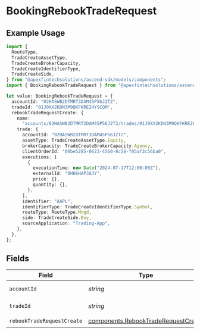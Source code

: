 # BookingRebookTradeRequest

## Example Usage

```typescript
import {
  RouteType,
  TradeCreateAssetType,
  TradeCreateBrokerCapacity,
  TradeCreateIdentifierType,
  TradeCreateSide,
} from "@apexfintechsolutions/ascend-sdk/models/components";
import { BookingRebookTradeRequest } from "@apexfintechsolutions/ascend-sdk/models/operations";

let value: BookingRebookTradeRequest = {
  accountId: "02HASWB2DTMRT3DAM45P56J2T2",
  tradeId: "01J0XX2KDN3M9QKFKRE2HYSCQM",
  rebookTradeRequestCreate: {
    name:
      "accounts/02HASWB2DTMRT3DAM45P56J2T2/trades/01J0XX2KDN3M9QKFKRE2HYSCQM",
    trade: {
      accountId: "02HASWB2DTMRT3DAM45P56J2T2",
      assetType: TradeCreateAssetType.Equity,
      brokerCapacity: TradeCreateBrokerCapacity.Agency,
      clientOrderId: "00be5285-0623-4560-8c58-f05af2c56ba0",
      executions: [
        {
          executionTime: new Date("2024-07-17T12:00:00Z"),
          externalId: "0H06HAP3A3Y",
          price: {},
          quantity: {},
        },
      ],
      identifier: "AAPL",
      identifierType: TradeCreateIdentifierType.Symbol,
      routeType: RouteType.Mngd,
      side: TradeCreateSide.Buy,
      sourceApplication: "Trading-App",
    },
  },
};
```

## Fields

| Field                                                                                      | Type                                                                                       | Required                                                                                   | Description                                                                                | Example                                                                                    |
| ------------------------------------------------------------------------------------------ | ------------------------------------------------------------------------------------------ | ------------------------------------------------------------------------------------------ | ------------------------------------------------------------------------------------------ | ------------------------------------------------------------------------------------------ |
| `accountId`                                                                                | *string*                                                                                   | :heavy_check_mark:                                                                         | The account id.                                                                            | 02HASWB2DTMRT3DAM45P56J2T2                                                                 |
| `tradeId`                                                                                  | *string*                                                                                   | :heavy_check_mark:                                                                         | The trade id.                                                                              | 01J0XX2KDN3M9QKFKRE2HYSCQM                                                                 |
| `rebookTradeRequestCreate`                                                                 | [components.RebookTradeRequestCreate](../../models/components/rebooktraderequestcreate.md) | :heavy_check_mark:                                                                         | N/A                                                                                        |                                                                                            |